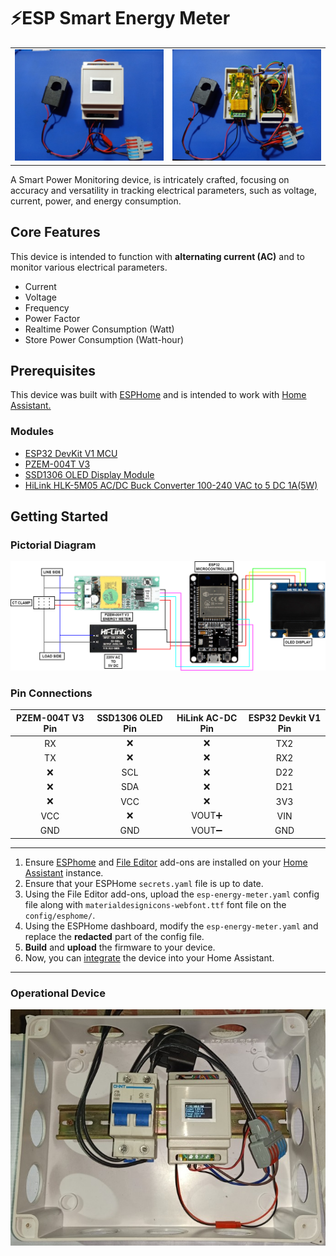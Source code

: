 # ⚡ESP Smart Energy Meter

|     |     |
| --- | --- |
| ![device-opened](https://raw.githubusercontent.com/jepnoda/ESP-Smart-Energy-Meter/main/device-enclosed.jpg) | ![device-opened](https://raw.githubusercontent.com/jepnoda/ESP-Smart-Energy-Meter/main/device-opened.jpg) | 

A Smart Power Monitoring device, is intricately crafted, focusing on accuracy and versatility in tracking electrical parameters, such as voltage, current, power, and energy consumption.

## Core Features

This device is intended to function with **alternating current (AC)** and to monitor various electrical parameters.

- Current
- Voltage
- Frequency
- Power Factor
- Realtime Power Consumption (Watt)
- Store Power Consumption (Watt-hour)

## Prerequisites

This device was built with [ESPHome](https://esphome.io/) and is intended to work with [Home Assistant.](https://www.home-assistant.io/)

### Modules

- [ESP32 DevKit V1 MCU](https://shopee.ph/ESP-32S-ESP-WROOM-32-ESP32-ESP-32-Bluetooth-and-WIFI-Dual-Core-CPU-with-Low-Power-Consumption-MCU-ESP-32-i.580325202.14223060123?sp_atk=0641a5ae-d303-4cc2-b6fd-913253973a58&xptdk=0641a5ae-d303-4cc2-b6fd-913253973a58)
- [PZEM-004T V3](https://shopee.ph/PZEM-004T-Ac-Multi-function-Electric-Energy-Metering-Power-Monitor-Watt-Meter-i.18252381.18907013159?sp_atk=18abbf32-1601-4535-b088-0e308aa1a2b1&xptdk=18abbf32-1601-4535-b088-0e308aa1a2b1)
- [SSD1306 OLED Display Module](https://shopee.ph/0.96-inch-128x64-pixels-SSD1306-OLED-Display-Module-i.237034143.6548465016?sp_atk=789abb04-2939-47aa-a893-fea9c23f6f77&xptdk=789abb04-2939-47aa-a893-fea9c23f6f77)
- [HiLink HLK-5M05 AC/DC Buck Converter 100-240 VAC to 5 DC 1A(5W)](https://shopee.ph/HLK-5M05-HLK-5M03-HLK-5M12-5W-AC-DC-220V-to-12V-5V-3.3V-Buck-Step-Down-Power-Supply-Module-Converter-Intelligent-i.580325202.20209582747)

## Getting Started

### Pictorial Diagram

![pictorial-diagram](https://raw.githubusercontent.com/jepnoda/ESP-Smart-Energy-Meter/main/pictorial-diagram.png)

### Pin Connections

| PZEM-004T V3 Pin | SSD1306 OLED Pin | HiLink AC-DC Pin | ESP32 Devkit V1 Pin |
| :----------: | :--: | :----------: | :-------------: |
| RX | ❌ | ❌ | TX2 |
| TX | ❌ | ❌ | RX2 |
| ❌ | SCL | ❌ | D22 |
| ❌ | SDA | ❌ | D21 |
| ❌ | VCC | ❌ | 3V3 |
| VCC | ❌ | VOUT➕ | VIN |
| GND | GND | VOUT➖ | GND |

---

1. Ensure [ESPhome](https://esphome.io/guides/getting_started_hassio) and [File Editor](https://github.com/home-assistant/addons/blob/master/configurator/DOCS.md) add-ons are installed on your [Home Assistant](https://www.home-assistant.io/getting-started/) instance.
2. Ensure that your ESPHome `secrets.yaml` file is up to date.
3. Using the File Editor add-ons, upload the `esp-energy-meter.yaml` config file along with `materialdesignicons-webfont.ttf` font file on the `config/esphome/`.
4. Using the ESPHome dashboard, modify the `esp-energy-meter.yaml` and replace the **redacted** part of the config file.
5. **Build** and **upload** the firmware to your device.
6. Now, you can [integrate](https://www.home-assistant.io/getting-started/concepts-terminology/) the device into your Home Assistant.

---

### Operational Device

![device-running](https://raw.githubusercontent.com/jepnoda/ESP-Smart-Energy-Meter/main/device-running.jpg)
